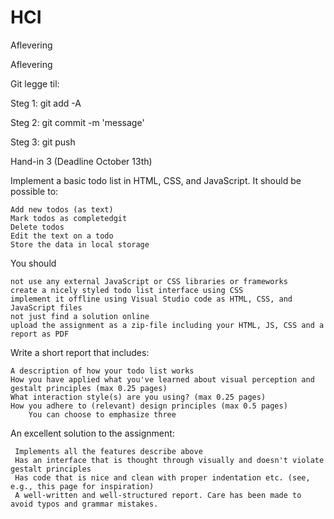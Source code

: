 # HCI
Aflevering

Aflevering

Git legge til:

Steg 1:     git add -A

Steg 2:     git commit -m 'message'

Steg 3:     git push

Hand-in 3 (Deadline October 13th)

Implement a basic todo list in HTML, CSS, and JavaScript.
It should be possible to: 

    Add new todos (as text)
    Mark todos as completedgit 
    Delete todos
    Edit the text on a todo
    Store the data in local storage

You should

    not use any external JavaScript or CSS libraries or frameworks
    create a nicely styled todo list interface using CSS
    implement it offline using Visual Studio code as HTML, CSS, and JavaScript files 
    not just find a solution online 
    upload the assignment as a zip-file including your HTML, JS, CSS and a report as PDF

Write a short report that includes:

    A description of how your todo list works
    How you have applied what you've learned about visual perception and gestalt principles (max 0.25 pages)
    What interaction style(s) are you using? (max 0.25 pages)
    How you adhere to (relevant) design principles (max 0.5 pages)
        You can choose to emphasize three

An excellent solution to the assignment:

     Implements all the features describe above
     Has an interface that is thought through visually and doesn't violate gestalt principles
     Has code that is nice and clean with proper indentation etc. (see, e.g., this page for inspiration)
     A well-written and well-structured report. Care has been made to avoid typos and grammar mistakes.

